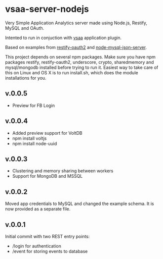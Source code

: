 vsaa-server-nodejs
==================

Very Simple Application Analytics server made using Node.js, Restify, MySQL and OAuth.

Intented to run in conjuction with [vsaa](https://github.com/eimink/vsaa) application plugin.

Based on examples from
[restify-oauth2](https://github.com/domenic/restify-oauth2) and
[node-mysql-json-server](https://github.com/frodefi/node-mysql-json-server).

This project depends on several npm packages. Make sure you have npm packages restify, restify-oauth2, underscore, crypto, sharedmemory and mysql/mongodb installed before trying to run it. Easiest way to take care of this on Linux and OS X is to run install.sh, which does the module installations for you.

v.0.0.5
---
* Preview for FB Login

v.0.0.4
---
* Added preview support for VoltDB
* npm install voltjs
* npm install node-uuid

v.0.0.3
---
* Clustering and memory sharing between workers
* Support for MongoDB and MSSQL

v.0.0.2
---
Moved app credentials to MySQL and changed the example schema. It is now provided as a separate file.

v.0.0.1
---
Initial commit with two REST entry points:

* /login for authentication
* /event for storing events to database

